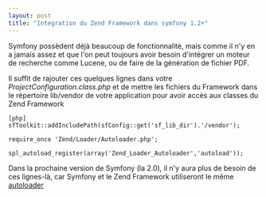 ```yaml
---
layout: post
title: "Integration du Zend Framework dans symfony 1.2+"
---
```


Symfony possèdent déjà beaucoup de fonctionnalité, mais comme il n'y en a jamais assez et que l'on peut toujours avoir besoin d'intégrer un moteur de recherche comme Lucene, ou de faire de la génération de fichier PDF. 

Il suffit de rajouter ces quelques lignes dans votre *ProjectConfiguration.class.php* et de mettre les fichiers du Framework dans le répertoire lib/vendor de votre application pour avoir accès aux classes du Zend Framework

    [php]
    sfToolkit::addIncludePath(sfConfig::get('sf_lib_dir').'/vendor');
    
    require_once 'Zend/Loader/Autoloader.php';
    
    spl_autoload_register(array('Zend_Loader_Autoloader','autoload'));

Dans la prochaine version de Symfony (la 2.0), il n'y aura plus de besoin de ces lignes-là, car Symfony et le Zend Framework utiliseront le même [autoloader][]

[autoloader]: http://github.com/symfony/symfony/blob/master/src/Symfony/Foundation/UniversalClassLoader.php